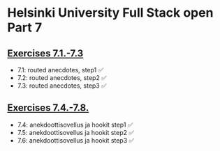 # Helsinki University Full Stack open Part 7

## [Exercises 7.1.-7.3](https://fullstackopen.com/osa7/react_router#tehtavat-7-1-7-3)

- 7.1: routed anecdotes, step1 ✅
- 7.2: routed anecdotes, step2 ✅
- 7.3: routed anecdotes, step3 ✅

## [Exercises 7.4.-7.8.](https://fullstackopen.com/osa7/custom_hookit#tehtavat-7-4-7-8)

- 7.4: anekdoottisovellus ja hookit step1 ✅
- 7.5: anekdoottisovellus ja hookit step2 ✅
- 7.6: anekdoottisovellus ja hookit step3 ✅